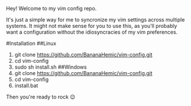 Hey! Welcome to my vim config repo.

It's just a simple way for me to syncronize my vim settings across multiple systems. It might not make sense for you to use this, as you'll probably want a configuration without the idiosyncracies of my vim preferences.

#Installation
##Linux
1. git clone https://github.com/BananaHemic/vim-config.git
2. cd vim-config
3. sudo sh install.sh
##Windows
1. git clone https://github.com/BananaHemic/vim-config.git
2. cd vim-config
3. install.bat

Then you're ready to rock :wink:


